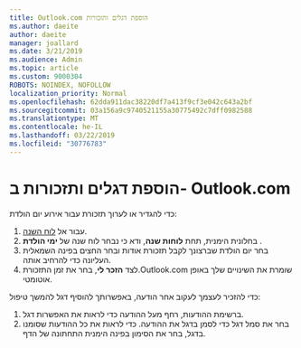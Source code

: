 ```yaml
---
title: Outlook.com הוספת דגלים ותזכורות
ms.author: daeite
author: daeite
manager: joallard
ms.date: 3/21/2019
ms.audience: Admin
ms.topic: article
ms.custom: 9000304
ROBOTS: NOINDEX, NOFOLLOW
localization_priority: Normal
ms.openlocfilehash: 62dda911dac38220df7a413f9cf3e042c643a2bf
ms.sourcegitcommit: 03a156a9c9740521155a30775492c7dff0982588
ms.translationtype: MT
ms.contentlocale: he-IL
ms.lasthandoff: 03/22/2019
ms.locfileid: "30776783"
---
```

# <a name="adding-flags-and-reminders-in-outlookcom"></a>הוספת דגלים ותזכורות ב- Outlook.com

כדי להגדיר או לערוך תזכורת עבור אירוע יום הולדת:

1. עבור אל [לוח השנה](https://outlook.live.com/calendar/).
1. בחלונית הימנית, תחת **לוחות שנה**, ודא כי נבחר לוח שנה של **ימי הולדת** .
1. בחר יום הולדת שברצונך לקבל תזכורת אודות ובחר החצים בפינה השמאלית העליונה כדי להרחיב אותה.
1. לצד **הזכר לי**, בחר את זמן התזכורת.Outlook.com שומרת את השינויים שלך באופן אוטומטי.

כדי להזכיר לעצמך לעקוב אחר הודעה, באפשרותך להוסיף דגל להמשך טיפול:

1. ברשימת ההודעות, רחף מעל ההודעה כדי לראות את האפשרות דגל.
1. בחר את סמל דגל כדי לסמן בדגל את ההודעה. כדי לראות את כל ההודעות שסומנו בדגל, בחר את הסימון בפינה הימנית התחתונה של הדף.